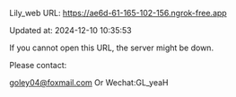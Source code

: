 Lily_web URL: https://ae6d-61-165-102-156.ngrok-free.app

Updated at: 2024-12-10 10:35:53

If you cannot open this URL, the server might be down.

Please contact: 

goley04@foxmail.com Or Wechat:GL_yeaH
